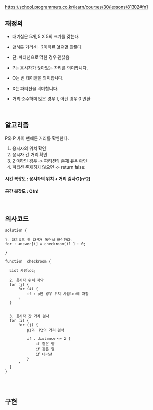 https://school.programmers.co.kr/learn/courses/30/lessons/81302#fn1

## 재정의
- 대기실은 5개, 5 X 5의 크기를 갖는다.
- 맨해튼 거리4ㅏ 2이하로 앉으면 안된다.
- 단, 파티션으로 막힌 경우 괜찮음

- P는 응시자가 앉아있는 자리를 의미합니다.
- O는 빈 테이블을 의미합니다.
- X는 파티션을 의미합니다.
- 거리 준수하며 앉은 경우 1, 아닌 경우 0 반환
 
<br>


## 알고리즘
P와 P 사이 팬해튼 거리를 확인한다. 
1. 응시자의 위치 확인
2. 응시자 간 거리 확인
3. 2 이하인 경우 -> 파티션의 존재 유무 확인
4. 파티션 존재하지 않으면 -> return false;

#### 시간 복잡도 : 응사자의 위치 + 거리 검사 O(n^2)
#### 공간 복잡도 : O(n)




<br>

## 의사코드
```
solution {

1. 대기실은 총 다섯개 돌면서 확인한다.
for : answer[i] = checkroom()? 1 : 0;

}

function  checkroom {

  List 사람loc;

  2. 응시자 위치 파악
  for (j) {
      for (i) {
          if : p인 경우 위치 사람loc에 저장
      }
  }


  3. 응시자 간 거리 검사
  for (i) {
      for (j) {
          p1과  P2의 거리 검삭

          if : distance <= 2 {
              if 같은 행
              if 같은 열
              if 대각선
          }
      }
  }
}


```


<br>

## 구현

